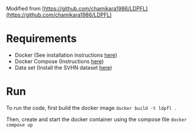 Modified from [https://github.com/chamikara1986/LDPFL](https://github.com/chamikara1986/LDPFL)

# Requirements
* Docker (See installation instructions [here](https://docs.docker.com/engine/install/))
* Docker Compose (Instructions [here](https://docs.docker.com/compose/install/linux/))
* Data set (Install the SVHN dataset [here](http://ufldl.stanford.edu/housenumbers/))

# Run
To run the code, first build the docker image
`docker build -t ldpfl .`

Then, create and start the docker container using the compose file
`docker compose up`
